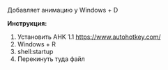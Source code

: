 Добавляет анимацию у Windows + D

**Инструкция:**
1) Установить AHK 1.1 https://www.autohotkey.com/
2) Windows + R
3) shell:startup
4) Перекинуть туда файл
